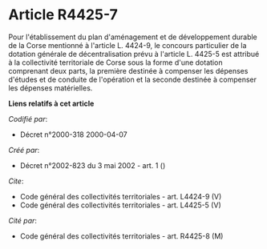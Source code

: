 # Article R4425-7

Pour l'établissement du plan d'aménagement et de développement durable de la Corse mentionné à l'article L. 4424-9, le
concours particulier de la dotation générale de décentralisation prévu à l'article L. 4425-5 est attribué à la collectivité
territoriale de Corse sous la forme d'une dotation comprenant deux parts, la première destinée à compenser les dépenses
d'études et de conduite de l'opération et la seconde destinée à compenser les dépenses matérielles.

**Liens relatifs à cet article**

_Codifié par_:

  - Décret n°2000-318 2000-04-07

_Créé par_:

  - Décret n°2002-823 du 3 mai 2002 - art. 1 ()

_Cite_:

  - Code général des collectivités territoriales - art. L4424-9 (V)
  - Code général des collectivités territoriales - art. L4425-5 (V)

_Cité par_:

  - Code général des collectivités territoriales - art. R4425-8 (M)
